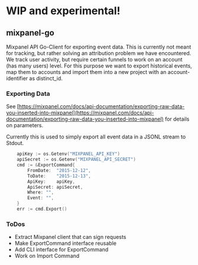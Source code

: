 # WIP and experimental!

## mixpanel-go
Mixpanel API Go-Client for exporting event data. This is currently not meant for tracking, but rather solving an attribution problem we have encountered. We track user activity, but require certain funnels to work on an account (has many users) level. For this purpose we want to export historical events, map them to accounts and import them into a new project with an account-identifier as distinct_id.


### Exporting Data
See [https://mixpanel.com/docs/api-documentation/exporting-raw-data-you-inserted-into-mixpanel](https://mixpanel.com/docs/api-documentation/exporting-raw-data-you-inserted-into-mixpanel) for details on parameters.

Currently this is used to simply export all event data in a JSONL stream to Stdout.

```go
	apiKey := os.Getenv("MIXPANEL_API_KEY")
	apiSecret := os.Getenv("MIXPANEL_API_SECRET")
	cmd := &ExportCommand{
		FromDate:  "2015-12-12",
		ToDate:    "2015-12-13",
		ApiKey:    apiKey,
		ApiSecret: apiSecret,
		Where: "",
		Event: "",
	}
	err := cmd.Export()
```

### ToDos
* Extract Mixpanel client that can sign requests
* Make ExportCommand interface reusable
* Add CLI interface for ExportCommand
* Work on Import Command
